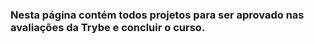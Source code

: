 ### Nesta página contém todos projetos para ser aprovado nas avaliações da Trybe e concluir o curso.
